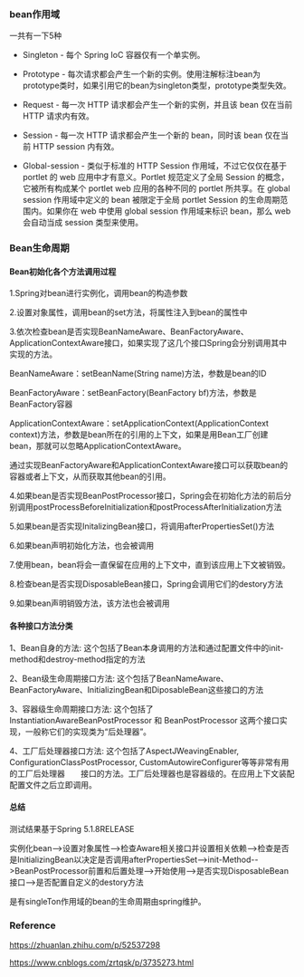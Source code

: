 ### bean作用域
一共有一下5种

- Singleton - 每个 Spring IoC 容器仅有一个单实例。

- Prototype - 每次请求都会产生一个新的实例。使用注解标注bean为prototype类时，如果引用它的bean为singleton类型，prototype类型失效。
- Request - 每一次 HTTP 请求都会产生一个新的实例，并且该 bean 仅在当前 HTTP 请求内有效。
- Session - 每一次 HTTP 请求都会产生一个新的 bean，同时该 bean 仅在当前 HTTP session 内有效。
- Global-session - 类似于标准的 HTTP Session 作用域，不过它仅仅在基于 portlet 的 web 应用中才有意义。Portlet 规范定义了全局 Session 的概念，它被所有构成某个 portlet web 应用的各种不同的 portlet 所共享。在 global session 作用域中定义的 bean 被限定于全局 portlet Session 的生命周期范围内。如果你在 web 中使用 global session 作用域来标识 bean，那么 web 会自动当成 session 类型来使用。

### Bean生命周期

#### Bean初始化各个方法调用过程

1.Spring对bean进行实例化，调用bean的构造参数

2.设置对象属性，调用bean的set方法，将属性注入到bean的属性中

3.依次检查bean是否实现BeanNameAware、BeanFactoryAware、ApplicationContextAware接口，如果实现了这几个接口Spring会分别调用其中实现的方法。

BeanNameAware：setBeanName(String name)方法，参数是bean的ID

BeanFactoryAware：setBeanFactory(BeanFactory bf)方法，参数是BeanFactory容器

ApplicationContextAware：setApplicationContext(ApplicationContext context)方法，参数是bean所在的引用的上下文，如果是用Bean工厂创建bean，那就可以忽略ApplicationContextAware。

通过实现BeanFactoryAware和ApplicationContextAware接口可以获取bean的容器或者上下文，从而获取其他bean的引用。

4.如果bean是否实现BeanPostProcessor接口，Spring会在初始化方法的前后分别调用postProcessBeforeInitialization和postProcessAfterInitialization方法

5.如果bean是否实现InitalizingBean接口，将调用afterPropertiesSet()方法

6.如果bean声明初始化方法，也会被调用

7.使用bean，bean将会一直保留在应用的上下文中，直到该应用上下文被销毁。

8.检查bean是否实现DisposableBean接口，Spring会调用它们的destory方法

9.如果bean声明销毁方法，该方法也会被调用

#### 各种接口方法分类

1、Bean自身的方法: 这个包括了Bean本身调用的方法和通过配置文件中<bean>的init-method和destroy-method指定的方法

2、Bean级生命周期接口方法: 这个包括了BeanNameAware、BeanFactoryAware、InitializingBean和DiposableBean这些接口的方法

3、容器级生命周期接口方法: 这个包括了InstantiationAwareBeanPostProcessor 和 BeanPostProcessor 这两个接口实现，一般称它们的实现类为“后处理器”。

4、工厂后处理器接口方法: 这个包括了AspectJWeavingEnabler, ConfigurationClassPostProcessor, CustomAutowireConfigurer等等非常有用的工厂后处理器　　接口的方法。工厂后处理器也是容器级的。在应用上下文装配配置文件之后立即调用。

#### 总结

测试结果基于Spring 5.1.8RELEASE

实例化bean-->设置对象属性-->检查Aware相关接口并设置相关依赖-->检查是否是InitializingBean以决定是否调用afterPropertiesSet-->init-Method-->BeanPostProcessor前置和后置处理-->开始使用-->是否实现DisposableBean接口-->是否配置自定义的destory方法

是有singleTon作用域的bean的生命周期由spring维护。
### Reference
https://zhuanlan.zhihu.com/p/52537298

https://www.cnblogs.com/zrtqsk/p/3735273.html
